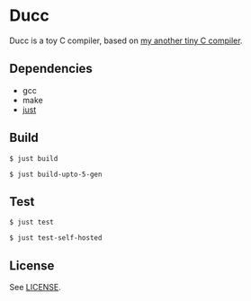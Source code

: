# Ducc

Ducc is a toy C compiler, based on [my another tiny C compiler](https://github.com/nsfisis/P4Dcc).


## Dependencies

* gcc
* make
* [just](https://github.com/casey/just)


## Build

```
$ just build
```

```
$ just build-upto-5-gen
```


## Test

```
$ just test
```

```
$ just test-self-hosted
```


## License

See [LICENSE](./LICENSE).
